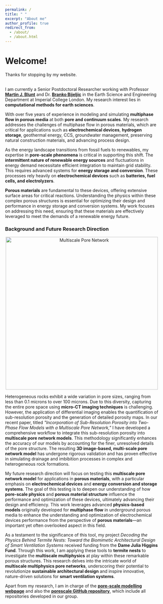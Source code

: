 ```yaml
---
permalink: /
title: " "
excerpt: "About me"
author_profile: true
redirect_from: 
  - /about/
  - /about.html
---
```

<!--
> __Update:__ I will be starting as an assistant professor at Imperial College London in January 2024, with a co-appointment from [Earth Science Engineering](https://www.imperial.ac.uk/earth-science/) and [I-X (Imperial + AI)](https://ix.imperial.ac.uk/). My group focuses on AI for Energy Transition, with special emphasis on subsurface energy storage and CO$_2$ geological storage. Please reach out if you are interested in [Ph.D. opportunity](https://www.imperial.ac.uk/media/imperial-college/grantham-institute/public/dtp/2024-projects/grantham-institute-2024-projects/2024_27_ESE_GW.pdf) in Fall 2024!
-->
# **Welcome!**

Thanks for stopping by my website.  
<br>  


I am currently a Senior Postdoctoral Researcher working with Professor **[Martin J. Blunt](https://www.imperial.ac.uk/people/m.blunt)** and Dr. **[Branko Bijeljic](https://www.imperial.ac.uk/people/b.bijeljic)**  in the Earth Science and Engineering Department at Imperial College London. My research interest lies in **computational methods for earth sciences**.

With over five years of experience in modeling and simulating **multiphase flow in porous media** at both **pore and continuum scales**. My research addresses the challenges of multiphase flow in porous materials, which are critical for applications such as **electrochemical devices**, **hydrogen storage**, geothermal energy, CCS, groundwater management, preserving natural construction materials, and advancing process design.

As the energy landscape transitions from fossil fuels to renewables, my expertise in **pore-scale phenomena** is critical in supporting this shift. The **intermittent nature of renewable energy sources** and fluctuations in energy demand necessitate efficient integration to maintain grid stability. This requires advanced systems for **energy storage and conversion**. These processes rely heavily on **electrochemical devices** such as **batteries, fuel cells, and electrolyzers**.

**Porous materials** are fundamental to these devices, offering extensive surface areas for critical reactions. Understanding the physics within these complex porous structures is essential for optimizing their design and performance in energy storage and conversion systems. My work focuses on addressing this need, ensuring that these materials are effectively leveraged to meet the demands of a renewable energy future.

### **Background and Future Research Direction**

<p align="center">
  <img src="../images/LinkedinPost.png" alt="Multiscale Pore Network" width="500"/>
</p>


Heterogeneous rocks exhibit a wide variation in pore sizes, ranging from less than 0.1 microns to over 100 microns. Due to this diversity, capturing the entire pore space using **micro-CT imaging techniques** is challenging. However, the application of differential imaging enables the quantification of sub-resolution porosity and the generation of detailed porosity maps. In our recent paper, titled *"Incorporation of Sub-Resolution Porosity into Two-Phase Flow Models with a Multiscale Pore Network,"* I have developed a comprehensive workflow to integrate this sub-resolution porosity into **multiscale pore network models**. This methodology significantly enhances the accuracy of our models by accounting for the finer, unresolved details of the pore structure. The resulting **3D image-based, multi-scale pore network model** has undergone rigorous validation and has proven effective in simulating drainage and imbibition processes in complex and heterogeneous rock formations.

My future research direction will focus on testing this **multiscale pore network model** for applications in **porous materials**, with a particular emphasis on **electrochemical devices** and **energy conversion and storage systems**. The goal of this testing is to deepen our understanding of how **pore-scale physics** and **porous material structure** influence the performance and optimization of these devices, ultimately advancing their design and efficiency. This work leverages advanced **physics-based models** originally developed for **multiphase flow** in underground porous media to enhance the understanding and optimization of electrochemical devices performance from the perspective of **porous materials**—an important yet often overlooked aspect in this field.

As a testament to the significance of this tool, my project *Decoding the Physics Behind Termite Nests: Toward the Biomimetic Architectural Design of Smart Ventilation Systems* received funding from the **Dame Julia Higgins Fund**. Through this work, I am applying these tools to **termite nests** to investigate the **multiscale multiphysics** at play within these remarkable porous structures. This research delves into the intricate world of **multiscale multiphysics pore networks**, underscoring their potential to revolutionize **sustainable architectural design** and inspire innovative, nature-driven solutions for **smart ventilation systems**.

Apart from my research, I am in charge of the **[pore-scale modelling webpage](https://www.imperial.ac.uk/earth-science/research/research-groups/pore-scale-modelling/)** and also the **[porescale GitHub repository](https://github.com/ImperialCollegeLondon/porescale)**, which include all repositories developed in our group.

<!-- Check out ccsnet.ai, a machine learning-based web application for real-time CO2 -->
<!-- plume migration and pressure buildup prediction. This web application provides 1,000 predictions per day to researchers, students, regulators, and industrial users across the world.-->


<!--
For more info
------
More info about configuring academicpages can be found in [the guide](https://academicpages.github.io/markdown/). The [guides for the Minimal Mistakes theme](https://mmistakes.github.io/minimal-mistakes/docs/configuration/) (which this theme was forked from) might also be helpful.
--- 
-->
